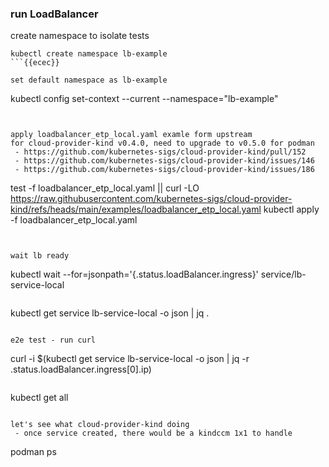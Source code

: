 ### run LoadBalancer

create namespace to isolate tests

```
kubectl create namespace lb-example
```{{ecec}}

set default namespace as lb-example

```
kubectl config set-context --current --namespace="lb-example"
```{{exec}}


apply loadbalancer_etp_local.yaml examle form upstream
for cloud-provider-kind v0.4.0, need to upgrade to v0.5.0 for podman
 - https://github.com/kubernetes-sigs/cloud-provider-kind/pull/152
 - https://github.com/kubernetes-sigs/cloud-provider-kind/issues/146
 - https://github.com/kubernetes-sigs/cloud-provider-kind/issues/186

```
test -f loadbalancer_etp_local.yaml || curl -LO https://raw.githubusercontent.com/kubernetes-sigs/cloud-provider-kind/refs/heads/main/examples/loadbalancer_etp_local.yaml
kubectl apply -f loadbalancer_etp_local.yaml
```{{exec}}


wait lb ready

```
kubectl wait --for=jsonpath='{.status.loadBalancer.ingress}' service/lb-service-local
```{{exec}}

```
kubectl get service lb-service-local -o json | jq .
```{{exec}}

e2e test - run curl

```
curl -i $(kubectl get service lb-service-local -o json | jq -r .status.loadBalancer.ingress[0].ip)
```{{exec}}

```
kubectl get all
```{{exec}}

let's see what cloud-provider-kind doing
 - once service created, there would be a kindccm 1x1 to handle

```
podman ps
```{{exec}}
